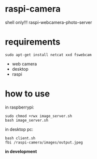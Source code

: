 # raspi-camera
shell only!!! raspi-webcamera-photo-server
# requirements
```
sudo apt-get install netcat xxd fswebcam
```
- web camera
- desktop
- raspi
# how to use
in raspberrypi:
```
sudo chmod +rwx image_server.sh
bash image_server.sh
```
in desktop pc:
```
bash client.sh
fbi /raspi-camera/images/output.jpeg
```

__in development__
